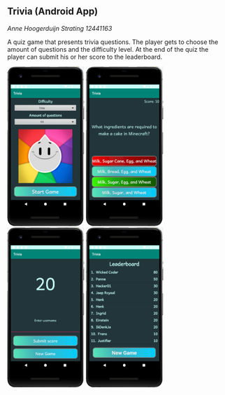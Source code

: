 ## Trivia (Android App)


*Anne Hoogerduijn Strating*
*12441163*


A quiz game that presents trivia questions. The player gets to choose the amount of questions and the difficulty level.
At the end of the quiz the player can submit his or her score to the leaderboard.

<img src="https://github.com/AnneHS/Trivia/blob/master/doc/startMenu.PNG" height="20%" width="35%"/>
<img src="https://github.com/AnneHS/Trivia/blob/master/doc/question.PNG" height="20%" width="35%"/>
<img src="https://github.com/AnneHS/Trivia/blob/master/doc/submitScore.PNG" height="20%" width="35%"/>
<img src="https://github.com/AnneHS/Trivia/blob/master/doc/leaderboard.PNG" height="20%" width="35%"/>
